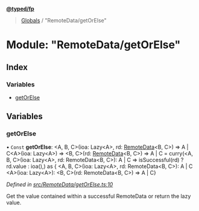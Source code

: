 **[@typed/fp](../README.md)**

> [Globals](../globals.md) / "RemoteData/getOrElse"

# Module: "RemoteData/getOrElse"

## Index

### Variables

* [getOrElse](_remotedata_getorelse_.md#getorelse)

## Variables

### getOrElse

• `Const` **getOrElse**: \<A, B, C>(ioa: Lazy\<A>, rd: [RemoteData](_remotedata_remotedata_.md#remotedata)\<B, C>) => A \| C\<A>(ioa: Lazy\<A>) => \<B, C>(rd: [RemoteData](_remotedata_remotedata_.md#remotedata)\<B, C>) => A \| C = curry(\<A, B, C>(ioa: Lazy\<A>, rd: RemoteData\<B, C>): A \| C => isSuccessful(rd) ? rd.value : ioa(),) as { \<A, B, C>(ioa: Lazy\<A>, rd: RemoteData\<B, C>): A \| C \<A>(ioa: Lazy\<A>): \<B, C>(rd: RemoteData\<B, C>) => A \| C}

*Defined in [src/RemoteData/getOrElse.ts:10](https://github.com/TylorS/typed-fp/blob/8639976/src/RemoteData/getOrElse.ts#L10)*

Get the value contained within a successful RemoteData or return the lazy value.
